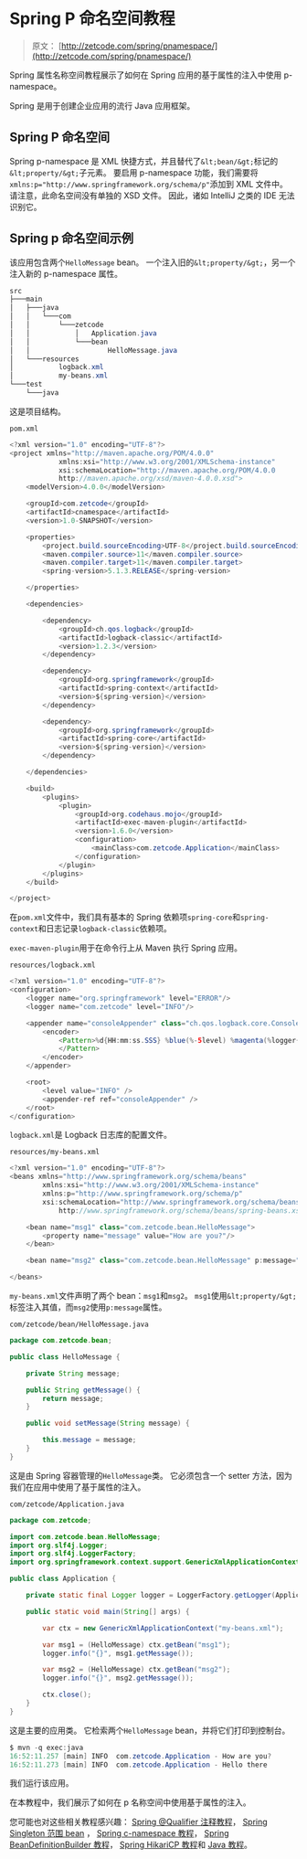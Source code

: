 # Spring P 命名空间教程

> 原文： [http://zetcode.com/spring/pnamespace/](http://zetcode.com/spring/pnamespace/)

Spring 属性名称空间教程展示了如何在 Spring 应用的基于属性的注入中使用 p-namespace。

Spring 是用于创建企业应用的流行 Java 应用框架。

## Spring P 命名空间

Spring p-namespace 是 XML 快捷方式，并且替代了`&lt;bean/&gt;`标记的`&lt;property/&gt;`子元素。 要启用 p-namespace 功能，我们需要将`xmlns:p="http://www.springframework.org/schema/p"`添加到 XML 文件中。 请注意，此命名空间没有单独的 XSD 文件。 因此，诸如 IntelliJ 之类的 IDE 无法识别它。

## Spring p 命名空间示例

该应用包含两个`HelloMessage` bean。 一个注入旧的`&lt;property/&gt;`，另一个注入新的 p-namespace 属性。

```java
src
├───main
│   ├───java
│   │   └───com
│   │       └───zetcode
│   │           │   Application.java
│   │           └───bean
│   │                   HelloMessage.java
│   └───resources
│           logback.xml
│           my-beans.xml
└───test
    └───java

```

这是项目结构。

`pom.xml`

```java
<?xml version="1.0" encoding="UTF-8"?>
<project xmlns="http://maven.apache.org/POM/4.0.0"
            xmlns:xsi="http://www.w3.org/2001/XMLSchema-instance"
            xsi:schemaLocation="http://maven.apache.org/POM/4.0.0
            http://maven.apache.org/xsd/maven-4.0.0.xsd">
    <modelVersion>4.0.0</modelVersion>

    <groupId>com.zetcode</groupId>
    <artifactId>cnamespace</artifactId>
    <version>1.0-SNAPSHOT</version>

    <properties>
        <project.build.sourceEncoding>UTF-8</project.build.sourceEncoding>
        <maven.compiler.source>11</maven.compiler.source>
        <maven.compiler.target>11</maven.compiler.target>
        <spring-version>5.1.3.RELEASE</spring-version>

    </properties>

    <dependencies>

        <dependency>
            <groupId>ch.qos.logback</groupId>
            <artifactId>logback-classic</artifactId>
            <version>1.2.3</version>
        </dependency>

        <dependency>
            <groupId>org.springframework</groupId>
            <artifactId>spring-context</artifactId>
            <version>${spring-version}</version>
        </dependency>

        <dependency>
            <groupId>org.springframework</groupId>
            <artifactId>spring-core</artifactId>
            <version>${spring-version}</version>
        </dependency>

    </dependencies>

    <build>
        <plugins>
            <plugin>
                <groupId>org.codehaus.mojo</groupId>
                <artifactId>exec-maven-plugin</artifactId>
                <version>1.6.0</version>
                <configuration>
                    <mainClass>com.zetcode.Application</mainClass>
                </configuration>
            </plugin>
        </plugins>
    </build>

</project>

```

在`pom.xml`文件中，我们具有基本的 Spring 依赖项`spring-core`和`spring-context`和日志记录`logback-classic`依赖项。

`exec-maven-plugin`用于在命令行上从 Maven 执行 Spring 应用。

`resources/logback.xml`

```java
<?xml version="1.0" encoding="UTF-8"?>
<configuration>
    <logger name="org.springframework" level="ERROR"/>
    <logger name="com.zetcode" level="INFO"/>

    <appender name="consoleAppender" class="ch.qos.logback.core.ConsoleAppender">
        <encoder>
            <Pattern>%d{HH:mm:ss.SSS} %blue(%-5level) %magenta(%logger{36}) - %msg %n
            </Pattern>
        </encoder>
    </appender>

    <root>
        <level value="INFO" />
        <appender-ref ref="consoleAppender" />
    </root>
</configuration>

```

`logback.xml`是 Logback 日志库的配置文件。

`resources/my-beans.xml`

```java
<?xml version="1.0" encoding="UTF-8"?>
<beans xmlns="http://www.springframework.org/schema/beans"
        xmlns:xsi="http://www.w3.org/2001/XMLSchema-instance"
        xmlns:p="http://www.springframework.org/schema/p"
        xsi:schemaLocation="http://www.springframework.org/schema/beans
            http://www.springframework.org/schema/beans/spring-beans.xsd">

    <bean name="msg1" class="com.zetcode.bean.HelloMessage">
        <property name="message" value="How are you?"/>
    </bean>

    <bean name="msg2" class="com.zetcode.bean.HelloMessage" p:message="Hello there"/>

</beans>

```

`my-beans.xml`文件声明了两个 bean：`msg1`和`msg2`。 `msg1`使用`&lt;property/&gt;`标签注入其值，而`msg2`使用`p:message`属性。

`com/zetcode/bean/HelloMessage.java`

```java
package com.zetcode.bean;

public class HelloMessage {

    private String message;

    public String getMessage() {
        return message;
    }

    public void setMessage(String message) {

        this.message = message;
    }
}

```

这是由 Spring 容器管理的`HelloMessage`类。 它必须包含一个 setter 方法，因为我们在应用中使用了基于属性的注入。

`com/zetcode/Application.java`

```java
package com.zetcode;

import com.zetcode.bean.HelloMessage;
import org.slf4j.Logger;
import org.slf4j.LoggerFactory;
import org.springframework.context.support.GenericXmlApplicationContext;

public class Application {

    private static final Logger logger = LoggerFactory.getLogger(Application.class);

    public static void main(String[] args) {

        var ctx = new GenericXmlApplicationContext("my-beans.xml");

        var msg1 = (HelloMessage) ctx.getBean("msg1");
        logger.info("{}", msg1.getMessage());

        var msg2 = (HelloMessage) ctx.getBean("msg2");
        logger.info("{}", msg2.getMessage());

        ctx.close();
    }
}

```

这是主要的应用类。 它检索两个`HelloMessage` bean，并将它们打印到控制台。

```java
$ mvn -q exec:java
16:52:11.257 [main] INFO  com.zetcode.Application - How are you? 
16:52:11.273 [main] INFO  com.zetcode.Application - Hello there 

```

我们运行该应用。

在本教程中，我们展示了如何在 p 名称空间中使用基于属性的注入。

您可能也对这些相关教程感兴趣： [Spring @Qualifier 注释教程](/spring/qualifier/)， [Spring Singleton 范围 bean](/spring/singletonscope/) ， [Spring c-namespace 教程](/spring/cnamespace/)， [Spring BeanDefinitionBuilder 教程](/spring/beandefinitionbuilder/)， [Spring HikariCP 教程](/articles/springhikaricp/)和 [Java 教程](/lang/java/)。